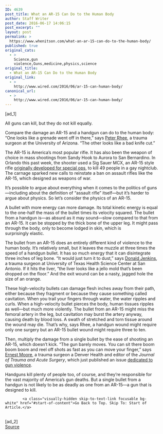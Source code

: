 ```yaml
---
ID: 4639
post_title: What an AR-15 Can Do to the Human Body
author: Staff Writer
post_date: 2016-06-17 14:06:15
post_excerpt: ""
layout: post
permalink: >
  https://www.whenitson.com/what-an-ar-15-can-do-to-the-human-body/
published: true
original_cats:
  - >
    Science,gun
    violence,Guns,medicine,physics,science
original_title:
  - What an AR-15 Can Do to the Human Body
original_link:
  - >
    http://www.wired.com/2016/06/ar-15-can-human-body/
canonical_url:
  - >
    http://www.wired.com/2016/06/ar-15-can-human-body/
---
```

 [ad_1]
<br><div id=""><p>All guns can kill, but they do not kill equally.</p>
<p>Compare the damage an AR-15 and a handgun can do to the human body: “One looks like a grenade went off in there,” says <a href="http://surgery.arizona.edu/faculty-profile/peter-m-rhee-md-mph">Peter Rhee</a>, a trauma surgeon at the University of Arizona. “The other looks like a bad knife cut.”</p>
<p>The AR-15 is America’s most popular rifle. It has also been the weapon of choice in mass shootings from Sandy Hook to Aurora to San Bernardino. In Orlando this past week, the shooter used a Sig Sauer MCX, an AR-15 style rifle <a href="http://www.motherjones.com/politics/2016/06/assault-rifle-used-by-orlando-mass-shooter">originally developed for special ops</a>, to kill 49 people in a gay nightclub. The carnage sparked new calls to reinstate a ban on assault rifles like the AR-15, which designed as weapons of war.</p>
<p>It’s possible to argue about everything when it comes to the politics of guns—including about the definition of “assault rifle” itself—but it’s harder to argue about physics. So let’s consider the physics of an AR-15.</p>
<p>A bullet with more energy can more damage. Its total kinetic energy is equal to the one-half the mass of the bullet times its velocity squared. The bullet from a handgun is—as absurd as it may sound—slow compared to that from an AR-15. It can be stopped by the thick bone of the upper leg. It might pass through the body, only to become lodged in skin, which is surprisingly elastic.</p>
<p>The bullet from an AR-15 does an entirely different kind of violence to the human body. It’s relatively small, but it leaves the muzzle at three times the speed of a handgun bullet. It has so much energy that it can disintegrate three inches of leg bone. “It would just turn it to dust,” says <a href="http://www.mayoclinic.org/biographies/jenkins-donald-m-d/bio-20055287">Donald Jenkins</a>, a trauma surgeon at University of Texas Health Science Center at San Antonio. If it hits the liver, “the liver looks like a jello mold that’s been dropped on the floor.” And the exit wound can be a nasty, jagged hole the size of an orange.</p>
<!-- Related video widget - small -->



<p>These high-velocity bullets can damage flesh inches away from their path, either because they fragment or because they cause something called cavitation. When you trail your fingers through water, the water ripples and curls. When a high-velocity bullet pierces the body, human tissues ripples as well—but much more violently. The bullet from an AR-15 might miss the femoral artery in the leg, but cavitation may burst the artery anyway, causing death by blood loss. A swath of stretched and torn tissue around the wound may die. That’s why, says Rhee, a handgun wound might require only one surgery but an AR-15 bullet wound might require three to ten.</p>
<p>Then, multiply the damage from a single bullet by the ease of shooting an AR-15, which doesn’t kick. “The gun barely moves. You can sit there boom boom boom and reel off shots as fast as you can move your finger,” says <a href="http://physicians.denverhealth.org/details/1173">Ernest Moore</a>, a trauma surgeon a Denver Health and editor of the <em>Journal of Trauma and Acute Surgery</em>, which just published an issue <a href="http://journals.lww.com/jtrauma/Pages/default.aspx">dedicated to gun violence</a>.</p>
<p>Handguns kill plenty of people too, of course, and they’re responsible for the vast majority of America’s gun deaths. But a single bullet from a handgun is not likely to be as deadly as one from an AR-15—a gun that is designed to kill.</p>

			<a class="visually-hidden skip-to-text-link focusable bg-white" href="#start-of-content">Go Back to Top. Skip To: Start of Article.</a>

			
</div>
<br>[ad_2]
<br><a href="http://www.wired.com/2016/06/ar-15-can-human-body/">Source </a>